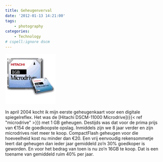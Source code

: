 ```yaml
---
title: Geheugenverval
date: '2012-01-13 14:21:00'
tags:
    - photography
categories:
    - Technology
# cspell:ignore dscm
---
```

![microdrive](microdrive.jpg "Hitachi DSCM-11000 Microdrive")

In april 2004 kocht ik mijn eerste geheugenkaart voor een digitale spiegelreflex. Het was de [Hitachi DSCM-11000 Microdrive]({{< ref "microdrive" >}}) met 1 GB geheugen. Destijds was dat voor de prima prijs van €154 de goedkoopste opslag. Inmiddels zijn we 8 jaar verder en zijn microdrives niet meer te koop. CompactFlash geheugen voor die hoeveelheid kost nu minder dan €20. Een vrij eenvoudig rekensommetje leert dat geheugen dan ieder jaar gemiddeld zo’n 30% goedkoper is geworden. En voor het bedrag van toen is nu zo’n 16GB te koop. Dat is een toename van gemiddeld ruim 40% per jaar.
